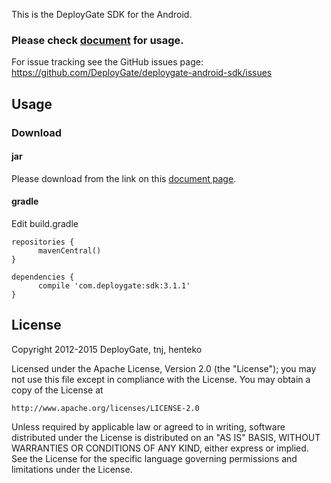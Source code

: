 This is the DeployGate SDK for the Android.  

### Please check [document](https://deploygate.com/docs/sdk) for usage.

For issue tracking see the GitHub issues page: https://github.com/DeployGate/deploygate-android-sdk/issues

## Usage

### Download

#### jar
Please download from the link on this [document page](https://deploygate.com/docs/sdk).

#### gradle
Edit build.gradle
```
repositories {
      mavenCentral()
}

dependencies {
      compile 'com.deploygate:sdk:3.1.1'
}
```

## License
Copyright 2012-2015 DeployGate, tnj, henteko

Licensed under the Apache License, Version 2.0 (the "License"); you may not use this file except in compliance with the License. You may obtain a copy of the License at

```
http://www.apache.org/licenses/LICENSE-2.0
```
Unless required by applicable law or agreed to in writing, software distributed under the License is distributed on an "AS IS" BASIS, WITHOUT WARRANTIES OR CONDITIONS OF ANY KIND, either express or implied. See the License for the specific language governing permissions and limitations under the License.
